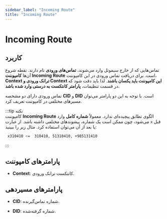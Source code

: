 ```yaml
---
sidebar_label: "Incoming Route"
title: "Incoming Route"
---
```


# Incoming Route

## کاربرد

تماس‌هایی که از خارج سیموتل وارد می‌شوند، **تماس‌های ورودی** نام دارند. نقطه شروع آن‌ها **کامپوننت Incoming Route** است. برای دریافت تماس ورودی در این کامپوننت، **Context ترانک ورودی و Context این کامپوننت باید یکسان باشند**. لذا باید دقت شود که در قسمت تنظیمات، **پارامتر کانتکست به درستی وارد شده باشد**.  

تماس ورودی دارای دو مشخصه **CID** و **DID** است. با توجه به این دو پارامتر می‌توان مسیرهای مختلفی در کامپوننت تعریف کرد.  

:::tip نکته  
کامپوننت **Incoming Route** الگوی تطابق پیچیده‌ای ندارد. معمولاً **شماره کامل** وارد می‌شود، چون ممکن است یک شماره، پیشوندهای مختلفی داشته باشد. از عبارت `x` قبل یا بعد از آن می‌توان استفاده کرد. مثال زیر را ببینید:  

```bash
 x310410 <=  310410, 51310410, +985131410
 ```
:::

## پارامترهای کامپوننت

- **Context**: کانتکست ترانک ورودی.  

## پارامترهای مسیردهی

- **CID**: شماره تماس‌گیرنده.  

- **DID**: شماره گرفته‌شده.  